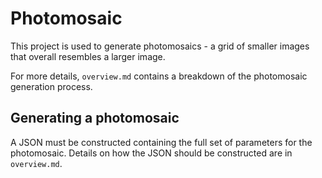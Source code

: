 # Photomosaic

This project is used to generate photomosaics - a grid of smaller images that overall resembles a larger image.

For more details, `overview.md` contains a breakdown of the photomosaic generation process.

## Generating a photomosaic

A JSON must be constructed containing the full set of parameters for the photomosaic. Details on how the JSON should be constructed are in `overview.md`.